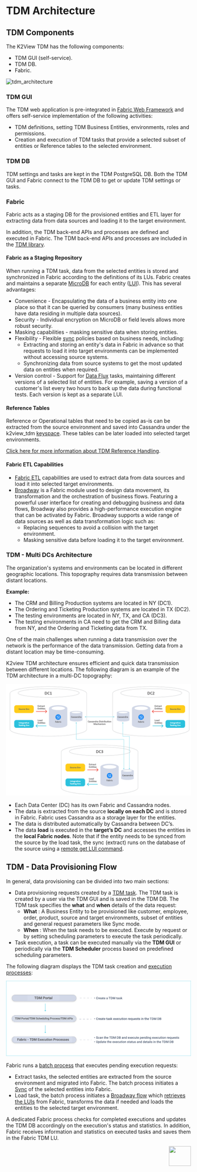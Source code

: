 # TDM Architecture

## TDM Components

The K2View TDM has the following components:

- TDM GUI (self-service).
- TDM DB.
- Fabric.

![tdm_architecture](images/tdm_architecture.png)

### TDM GUI
The TDM web application is pre-integrated in [Fabric Web Framework](/articles/30_web_framework/02_preintegrated_apps_overview.md) and offers self-service implementation of the following activities:
- TDM definitions, setting TDM Business Entities, environments, roles and permissions. 
- Creation and execution of TDM tasks that provide a selected subset of entities or Reference tables to the selected environment. 

### TDM DB

TDM settings and tasks are kept in the TDM PostgreSQL DB. Both the TDM GUI and Fabric connect to the TDM DB to get or update TDM settings or tasks.

### Fabric

Fabric acts as a staging DB for the provisioned entities and ETL layer for extracting data from data sources and loading it to the target environment.

In addition, the TDM back-end APIs and processes are defined and executed in Fabric. The TDM back-end APIs and processes are included in the [TDM library](/articles/TDM/tdm_implementation/04_fabric_tdm_library.md).

#### Fabric as a Staging Repository

When running a TDM task, data from the selected entities is stored and synchronized in Fabric according to the definitions of its LUs. Fabric creates and maintains a separate [MicroDB](/articles/01_fabric_overview/02_fabric_glossary.md#mdb--microdb) for each entity ([LUI](/articles/01_fabric_overview/02_fabric_glossary.md#lui)). This has several advantages:

-  Convenience - Encapsulating the data of a business entity into one place so that it can be queried by consumers (many business entities have data residing in multiple data sources). 
-  Security - Individual encryption on MicroDB or field levels allows more robust security.
-  Masking capabilities -  masking sensitive data when storing entities.
-  Flexibility - Flexible [sync](/articles/14_sync_LU_instance/01_sync_LUI_overview.md) policies based on business needs, including:
   - Extracting and storing an entity's data in Fabric in advance so that requests to load it into target environments can be implemented without accessing source systems. 
   - Synchronizing data from source systems to get the most updated data on entities when required.
  - Version control - Support for [Data Flux](/articles/TDM/tdm_overview/02_tdm_glossary.md#data-flux) tasks, maintaining different versions of a selected list of entities. For example, saving a version of a customer's list every two hours to back up the data during functional tests. Each version is kept as a separate LUI.

  #### Reference Tables

Reference or Operational tables that need to be copied as-is can be extracted from the source environment and saved into Cassandra under the k2view_tdm [keyspace](/articles/02_fabric_architecture/06_cassandra_keyspaces_for_fabric.md). These tables can be later loaded into selected target environments.

[Click here for more information about TDM Reference Handling](05_tdm_reference_processes.md).

#### Fabric ETL Capabilities

- [Fabric ETL](/articles/02_fabric_architecture/01_fabric_architecture_overview.md#33-fabric-etl-layer) capabilities are used to extract data from data sources and load it into selected target environments. 
- [Broadway](/articles/19_Broadway/01_broadway_overview.md) is a Fabric module used to design data movement, its transformation and the orchestration of business flows. Featuring a powerful user interface for creating and debugging business and data flows, Broadway also provides a high-performance execution engine that can be activated by Fabric. Broadway supports a wide range of data sources as well as data transformation logic such as:
  -  Replacing sequences to avoid a collision with the target environment.
  -  Masking sensitive data before loading it to the target environment. 

### TDM - Multi DCs Architecture

The organization's systems and environments can be located in different geographic locations.  This topography requires data transmission between distant locations.

**Example:**

- The CRM and Billing Production systems are located in NY (DC1).
- The Ordering and Ticketing Production systems are located in TX (DC2).
- The testing environments are located in NY, TX, and CA (DC3). 
- The testing environments in CA need to get the CRM and Billing data from NY, and the Ordering and Ticketing data from TX.

One of the main challenges when  running a data transmission over the network is the performance of the data transmission. Getting data from a distant location may be time-consuming.

K2view TDM architecture ensures efficient and quick data transmission between different locations. The following diagram is an example of the TDM architecture in a multi-DC topography:

![tdm multi DCs](images/tdm_multi_dc_architecture.png)

- Each Data Center (DC) has its own Fabric and Cassandra nodes. 
- The data is extracted from the source **locally on each DC** and is stored in Fabric. Fabric uses Cassandra as a storage layer for the entities.
- The data is distributed automatically by Cassandra between DC’s.
- The data **load** is executed in the **target’s DC** and accesses the entities in the **local Fabric nodes**. Note that if the entity needs to be synced from the source by the load task, the sync (extract) runs on the database of the source using a [remote get LUI command](/articles/02_fabric_architecture/04_fabric_commands.md#remote-get-and-getf-commands).

## TDM  - Data Provisioning Flow

In general, data provisioning can be divided into two main sections:
-   Data provisioning requests created by a [TDM task](/articles/TDM/tdm_overview/02_tdm_glossary.md#task). The TDM task is created by a user via the TDM GUI and is saved in the TDM DB. The TDM task specifies the **what** and **when** details of the data request: 
    - **What** : A Business Entity to be provisioned like customer, employee, order, product, source and target environments, subset of entities and general request parameters like Sync mode.
    - **When** : When the task needs to be executed. Execute by request or by setting scheduling parameters to execute the task periodically.     
-   Task execution, a task can be executed manually via the **TDM GUI** or periodically via the **TDM Scheduler** process based on predefined scheduling parameters. 

The following diagram displays the TDM task creation and [execution processes](03_task_execution_processes.md):

  ![tdm execution](images/tdm_execution_flow.png)

  

Fabric runs a [batch process](/articles/20_jobs_and_batch_services/11_batch_process_overview.md) that executes pending execution requests: 
-  Extract tasks, the selected entities are extracted from the source environment and migrated into Fabric. The batch process initiates a [Sync](/articles/14_sync_LU_instance/01_sync_LUI_overview.md) of the selected entities into Fabric. 
-  Load task,  the batch process initiates a [Broadway flow](/articles/19_Broadway/02a_broadway_flow_overview.md) which [retrieves the LUIs](/articles/02_fabric_architecture/04_fabric_commands.md#get-lui-commands) from Fabric, transforms the data if needed and loads the entities to the selected target environment.

A dedicated Fabric process checks for completed executions and updates the TDM DB accordingly on the execution's status and statistics. In addition, Fabric receives information and statistics on executed tasks and saves them in the Fabric TDM LU.

  [<img align="right" width="60" height="54" src="/articles/images/Next.png">](02_tdm_database.md)
